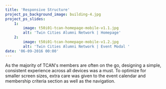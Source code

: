 ```yaml
---
title: 'Responsive Structure'
project_ps_background_image: building-4.jpg
project_ps_slides:
    1:
        image: t50i01-tcan-homepage-mobile-v1.1.jpg
        alt: 'Twin Cities Alumni Network | Homepage'
    2:
        image: t50i01-tcan-homepage-mobile-v1.2.jpg
        alt: 'Twin Cities Alumni Network | Event Modal '
date: '06-09-2016 00:00'
---
```


As the majority of TCAN's members are often on the go, designing a simple, consistent experience across all devices was a must. To optimize for smaller screen sizes, extra care was given to the event calendar and membership criteria section as well as the navigation.